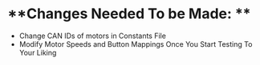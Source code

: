 # **Changes Needed To be Made: **
 - Change CAN IDs of motors in Constants File
 - Modify Motor Speeds and Button Mappings Once You Start Testing To Your Liking